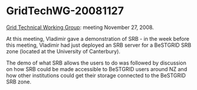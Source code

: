 # GridTechWG-20081127

[Grid Technical Working Group](/wiki/spaces/BeSTGRID/pages/3816950451): meeting November 27, 2008.

At this meeting, Vladimir gave a demonstration of SRB - in the week before this meeting, Vladimir had just deployed an SRB server for a BeSTGRID SRB zone (located at the University of Canterbury).

The demo of what SRB allows the users to do was followed by discussion on how SRB could be made accessible to BeSTGRID users around NZ and  how other institutions could get their storage connected to the BeSTGRID SRB zone.
